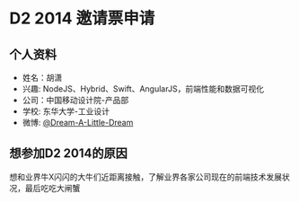 # D2 2014 邀请票申请

## 个人资料

- 姓名：胡潇
- 兴趣: NodeJS、Hybrid、Swift、AngularJS，前端性能和数据可视化
- 公司：中国移动设计院-产品部
- 学校: 东华大学-工业设计
- 微博: [@Dream-A-Little-Dream](http://weibo.com/1836314672/profile) 

## 想参加D2 2014的原因

想和业界牛X闪闪的大牛们近距离接触，了解业界各家公司现在的前端技术发展状况，最后吃吃大闸蟹
